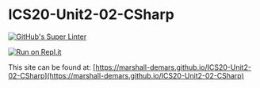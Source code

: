 # ICS20-Unit2-02-CSharp

[![GitHub's Super Linter](https://github.com/marshall-demars/ICS20-Unit2-02-CSharp/workflows/GitHub's%20Super%20Linter/badge.svg)](https://github.com/marshall-demars/ICS20-Unit2-02-CSharp/actions)

[![Run on Repl.it](https://repl.it/badge/github/marshall-demars/ICS20-Unit2-02-CSharp)](https://repl.it/github/marshall-demars/ICS20-Unit2-02-CSharp)

This site can be found at: [https://marshall-demars.github.io/ICS20-Unit2-02-CSharp](https://marshall-demars.github.io/ICS20-Unit2-02-CSharp)
